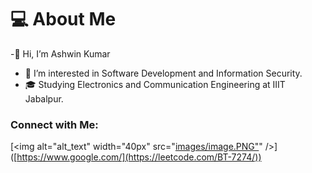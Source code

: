 # 💻 About Me

-👋 Hi, I’m Ashwin Kumar
- 👀 I’m interested in Software Development and Information Security.
- 🎓 Studying Electronics and Communication Engineering at IIIT Jabalpur.


### Connect with Me:

[<img alt="alt_text" width="40px" src="[images/image.PNG"](https://assets.leetcode.com/static_assets/public/webpack_bundles/images/logo-dark.e99485d9b.svg)" />]([https://www.google.com/](https://leetcode.com/BT-7274/))
